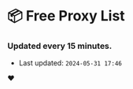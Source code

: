 # :package: Free Proxy List
### Updated every 15 minutes.

- Last updated: `2024-05-31 17:46`

:heart:
